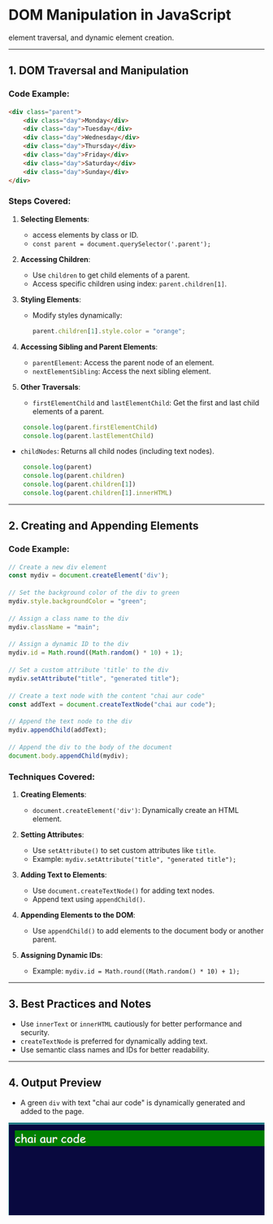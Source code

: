 # DOM Manipulation in JavaScript

element traversal, and dynamic element creation.

---

## 1. **DOM Traversal and Manipulation**

### Code Example:
```````html
<div class="parent">
    <div class="day">Monday</div>
    <div class="day">Tuesday</div>
    <div class="day">Wednesday</div>
    <div class="day">Thursday</div>
    <div class="day">Friday</div>
    <div class="day">Saturday</div>
    <div class="day">Sunday</div>
</div>
```````

### Steps Covered:
1. **Selecting Elements**:
   - access elements by class or ID.
   - `const parent = document.querySelector('.parent');`

2. **Accessing Children**:
   - Use `children` to get child elements of a parent.
   - Access specific children using index: `parent.children[1]`.

3. **Styling Elements**:
   - Modify styles dynamically:
     ```javascript
     parent.children[1].style.color = "orange";
     ```

4. **Accessing Sibling and Parent Elements**:
   - `parentElement`: Access the parent node of an element.
   - `nextElementSibling`: Access the next sibling element.




5. **Other Traversals**:
   - `firstElementChild` and `lastElementChild`: Get the first and last child elements of a parent.
``````javascript
    console.log(parent.firstElementChild)
    console.log(parent.lastElementChild)
``````
   - `childNodes`: Returns all child nodes (including text nodes).

``````javascript
    console.log(parent)
    console.log(parent.children)
    console.log(parent.children[1])
    console.log(parent.children[1].innerHTML)
``````

---

## 2. **Creating and Appending Elements**

### Code Example:
```javascript
// Create a new div element
const mydiv = document.createElement('div');

// Set the background color of the div to green
mydiv.style.backgroundColor = "green";

// Assign a class name to the div
mydiv.className = "main";

// Assign a dynamic ID to the div
mydiv.id = Math.round((Math.random() * 10) + 1);

// Set a custom attribute 'title' to the div
mydiv.setAttribute("title", "generated title");

// Create a text node with the content "chai aur code"
const addText = document.createTextNode("chai aur code");

// Append the text node to the div
mydiv.appendChild(addText);

// Append the div to the body of the document
document.body.appendChild(mydiv);
```

### Techniques Covered:
1. **Creating Elements**:
   - `document.createElement('div')`: Dynamically create an HTML element.

2. **Setting Attributes**:
   - Use `setAttribute()` to set custom attributes like `title`.
   - Example: `mydiv.setAttribute("title", "generated title");`

3. **Adding Text to Elements**:
   - Use `document.createTextNode()` for adding text nodes.
   - Append text using `appendChild()`.

4. **Appending Elements to the DOM**:
   - Use `appendChild()` to add elements to the document body or another parent.

5. **Assigning Dynamic IDs**:
   - Example: `mydiv.id = Math.round((Math.random() * 10) + 1);`

---

## 3. **Best Practices and Notes**
- Use `innerText` or `innerHTML` cautiously for better performance and security.
- `createTextNode` is preferred for dynamically adding text.
- Use semantic class names and IDs for better readability.

---

## 4. **Output Preview**
- A green `div` with text "chai aur code" is dynamically generated and added to the page.

![alt text](../DOM-basic/screenshots/image15.png)